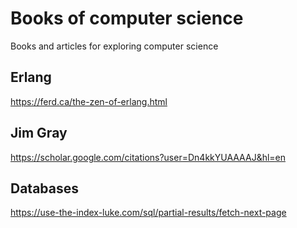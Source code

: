 # Books of computer science
Books and articles for exploring computer science

## Erlang
https://ferd.ca/the-zen-of-erlang.html

## Jim Gray
https://scholar.google.com/citations?user=Dn4kkYUAAAAJ&hl=en

## Databases
https://use-the-index-luke.com/sql/partial-results/fetch-next-page
